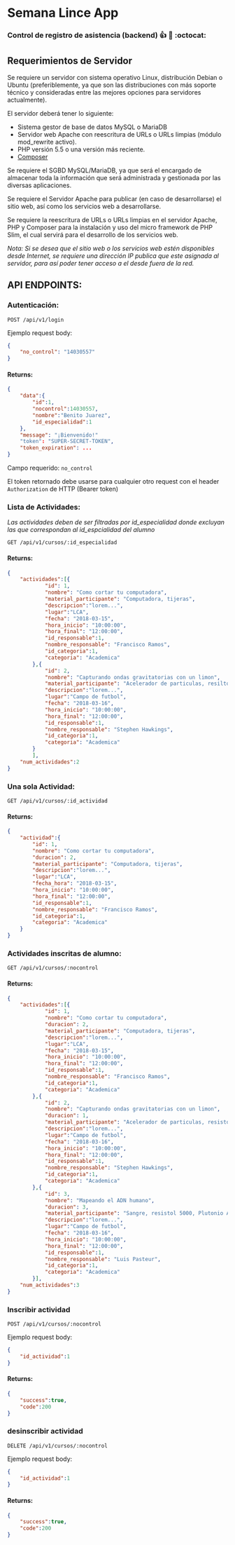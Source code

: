 # Semana Lince App
### Control de registro de asistencia (backend) :+1: :metal: :octocat:

## Requerimientos de Servidor

Se requiere un servidor con sistema operativo Linux, distribución Debian o Ubuntu (preferiblemente, ya que son las distribuciones con más soporte técnico y consideradas entre las mejores opciones para servidores actualmente).

El servidor deberá tener lo siguiente:
* Sistema gestor de base de datos MySQL o MariaDB
* Servidor web Apache con reescritura de URLs o URLs limpias (módulo mod_rewrite activo).
* PHP versión 5.5 o una versión más reciente.
* [Composer](https://getcomposer.org/download/)

Se requiere el SGBD MySQL/MariaDB, ya que será el encargado de almacenar toda la información que será administrada y gestionada por las diversas aplicaciones.

Se requiere el Servidor Apache para publicar (en caso de desarrollarse) el sitio web, así como los servicios web a desarrollarse.

Se requiere la reescritura de URLs o URLs limpias en el servidor Apache, PHP y Composer para la instalación y uso del micro framework de PHP Slim, el cual servirá para el desarrollo de los servicios web.

_Nota: Si se desea que el sitio web o los servicios web estén disponibles desde Internet, se requiere una dirección IP publica que este asignada al servidor, para así poder tener acceso a el desde fuera de la red._

## API ENDPOINTS:

### Autenticación:

`POST /api/v1/login`

Ejemplo request body:
```JSON
{  
	"no_control": "14030557"
}
```

#### Returns:
```JSON
{  
	"data":{
		"id":1,
		"nocontrol":14030557,
		"nombre":"Benito Juarez",
		"id_especialidad":1
	},
	"message": "¡Bienvenido!"
    "token": "SUPER-SECRET-TOKEN",
    "token_expiration": ...
}
```

Campo requerido: `no_control`

El token retornado debe usarse para cualquier otro request con el header `Authorization` de HTTP (Bearer token)

### Lista de Actividades:
_Las actividades deben de ser filtradas por id_especialidad donde excluyan las que correspondan al id_espcialidad del alumno_

`GET /api/v1/cursos/:id_especialidad`

#### Returns:
```JSON
{  
	"actividades":[{
			"id": 1,
			"nombre": "Como cortar tu computadora",
			"material_participante": "Computadora, tijeras",
			"descripcion":"lorem...",
			"lugar":"LCA",
			"fecha": "2018-03-15",
			"hora_inicio": "10:00:00",
			"hora_final": "12:00:00",
			"id_responsable":1,
			"nombre_responsable": "Francisco Ramos",
			"id_categoria":1,
			"categoria": "Academica"
		},{
			"id": 2,
			"nombre": "Capturando ondas gravitatorias con un limon",
			"material_participante": "Acelerador de particulas, resilto 5000, Plutonio A15",
			"descripcion":"lorem...",
			"lugar":"Campo de futbol",
			"fecha": "2018-03-16",
			"hora_inicio": "10:00:00",
			"hora_final": "12:00:00",
			"id_responsable":1,
			"nombre_responsable": "Stephen Hawkings",
			"id_categoria":1,
			"categoria": "Academica"
		}
		],
	"num_actividades":2
}
```

### Una sola Actividad:
`GET /api/v1/cursos/:id_actividad`

#### Returns:
```JSON
{  
	"actividad":{
		"id": 1,
		"nombre": "Como cortar tu computadora",
		"duracion": 2,
		"material_participante": "Computadora, tijeras",
		"descripcion":"lorem...",
		"lugar":"LCA",
		"fecha_hora": "2018-03-15",
		"hora_inicio": "10:00:00",
		"hora_final": "12:00:00",
		"id_responsable":1,
		"nombre_responsable": "Francisco Ramos",
		"id_categoria":1,
		"categoria": "Academica"
	}
}
```

### Actividades inscritas de alumno:

`GET /api/v1/cursos/:nocontrol`

#### Returns:
```JSON
{  
	"actividades":[{
			"id": 1,
			"nombre": "Como cortar tu computadora",
			"duracion": 2,
			"material_participante": "Computadora, tijeras",
			"descripcion":"lorem...",
			"lugar":"LCA",
			"fecha": "2018-03-15",
			"hora_inicio": "10:00:00",
			"hora_final": "12:00:00",
			"id_responsable":1,
			"nombre_responsable": "Francisco Ramos",
			"id_categoria":1,
			"categoria": "Academica"
		},{
			"id": 2,
			"nombre": "Capturando ondas gravitatorias con un limon",
			"duracion": 1,
			"material_participante": "Acelerador de particulas, resistol 5000, Plutonio A15",
			"descripcion":"lorem...",
			"lugar":"Campo de futbol",
			"fecha": "2018-03-16",
			"hora_inicio": "10:00:00",
			"hora_final": "12:00:00",
			"id_responsable":1,
			"nombre_responsable": "Stephen Hawkings",
			"id_categoria":1,
			"categoria": "Academica"
		},{
			"id": 3,
			"nombre": "Mapeando el ADN humano",
			"duracion": 3,
			"material_participante": "Sangre, resistol 5000, Plutonio A15",
			"descripcion":"lorem...",
			"lugar":"Campo de futbol",
			"fecha": "2018-03-16",
			"hora_inicio": "10:00:00",
			"hora_final": "12:00:00",
			"id_responsable":1,
			"nombre_responsable": "Luis Pasteur",
			"id_categoria":1,
			"categoria": "Academica"
		}],
	"num_actividades":3
}
```

### Inscribir actividad

`POST /api/v1/cursos/:nocontrol`

Ejemplo request body:
```JSON
{
	"id_actividad":1
}
```


#### Returns:
```JSON
{  
	"success":true,
	"code":200
}
```

### desinscribir actividad

`DELETE /api/v1/cursos/:nocontrol`

Ejemplo request body:
```JSON
{
	"id_actividad":1
}
```


#### Returns:
```JSON
{  
	"success":true,
	"code":200
}
```



